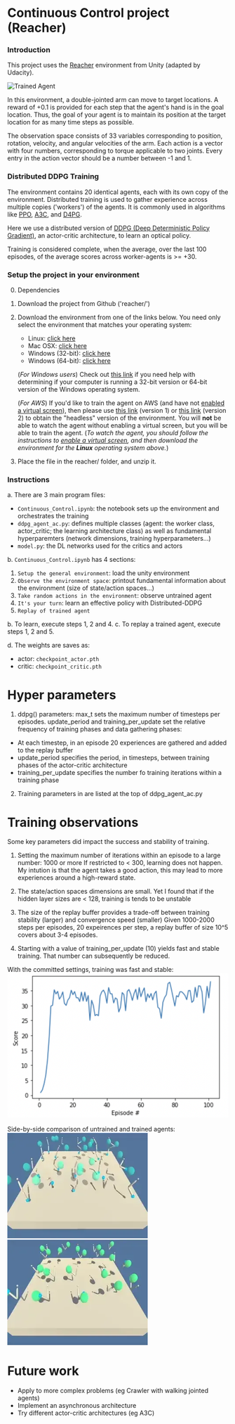 [//]: # (Image References)

[image1]: https://user-images.githubusercontent.com/10624937/43851024-320ba930-9aff-11e8-8493-ee547c6af349.gif "Trained Agent"
[image2]: https://github.com/olivierharel/continunous-control-rdl/blob/81c69e44294b69e5838b0d5f8b5eba5bd8528541/Training-score-curve.png "Training score curve"
[image3]: https://github.com/olivierharel/continunous-control-rdl/blob/4d6c50240565a58746094f24410b806925f8cffa/trained10.webp "Trained agent"
[image4]: https://github.com/olivierharel/continunous-control-rdl/blob/4d6c50240565a58746094f24410b806925f8cffa/untrained10.webp "Untrained agent"

# Continuous Control project (Reacher)

### Introduction

This project uses the [Reacher](https://github.com/Unity-Technologies/ml-agents/blob/master/docs/Learning-Environment-Examples.md#reacher) environment from Unity (adapted by Udacity).

![Trained Agent][image1]

In this environment, a double-jointed arm can move to target locations. A reward of +0.1 is provided for each step that the agent's hand is in the goal location. Thus, the goal of your agent is to maintain its position at the target location for as many time steps as possible.

The observation space consists of 33 variables corresponding to position, rotation, velocity, and angular velocities of the arm. Each action is a vector with four numbers, corresponding to torque applicable to two joints. Every entry in the action vector should be a number between -1 and 1.

### Distributed DDPG Training

The environment contains 20 identical agents, each with its own copy of the environment. Distributed training is used to gather experience across multiple copies ('workers') of the agents.
It is commonly used in algorithms like [PPO](https://arxiv.org/pdf/1707.06347.pdf), [A3C](https://arxiv.org/pdf/1602.01783.pdf), and [D4PG](https://openreview.net/pdf?id=SyZipzbCb).

Here we use a distributed version of [DDPG (Deep Deterministic Policy Gradient)](https://arxiv.org/pdf/1509.02971.pdf), an actor-critic architecture, to learn an optical policy.

Training is considered complete, when the average, over the last 100 episodes, of the average scores across worker-agents is >= +30. 

###  Setup the project in your environment

0. Dependencies

1. Download the project from Github ('reacher/')

2. Download the environment from one of the links below.  You need only select the environment that matches your operating system:
    - Linux: [click here](https://s3-us-west-1.amazonaws.com/udacity-drlnd/P2/Reacher/Reacher_Linux.zip)
    - Mac OSX: [click here](https://s3-us-west-1.amazonaws.com/udacity-drlnd/P2/Reacher/Reacher.app.zip)
    - Windows (32-bit): [click here](https://s3-us-west-1.amazonaws.com/udacity-drlnd/P2/Reacher/Reacher_Windows_x86.zip)
    - Windows (64-bit): [click here](https://s3-us-west-1.amazonaws.com/udacity-drlnd/P2/Reacher/Reacher_Windows_x86_64.zip)
    
    (_For Windows users_) Check out [this link](https://support.microsoft.com/en-us/help/827218/how-to-determine-whether-a-computer-is-running-a-32-bit-version-or-64) if you need help with determining if your computer is running a 32-bit version or 64-bit version of the Windows operating system.

    (_For AWS_) If you'd like to train the agent on AWS (and have not [enabled a virtual screen](https://github.com/Unity-Technologies/ml-agents/blob/master/docs/Training-on-Amazon-Web-Service.md)), then please use [this link](https://s3-us-west-1.amazonaws.com/udacity-drlnd/P2/Reacher/one_agent/Reacher_Linux_NoVis.zip) (version 1) or [this link](https://s3-us-west-1.amazonaws.com/udacity-drlnd/P2/Reacher/Reacher_Linux_NoVis.zip) (version 2) to obtain the "headless" version of the environment.  You will **not** be able to watch the agent without enabling a virtual screen, but you will be able to train the agent.  (_To watch the agent, you should follow the instructions to [enable a virtual screen](https://github.com/Unity-Technologies/ml-agents/blob/master/docs/Training-on-Amazon-Web-Service.md), and then download the environment for the **Linux** operating system above._)

3. Place the file in the reacher/ folder, and unzip it. 

### Instructions

a. There are 3 main program files:
- `Continuous_Control.ipynb`: the notebook sets up the environment and orchestrates the training
- `ddpg_agent_ac.py`: defines multiple classes (agent: the worker class, actor_critic; the learning architecture class)
                    as well as fundamental hyperparemters (network dimensions, training hyperparameters...)
- `model.py`: the DL networks used for the critics and actors 

b. `Continuous_Control.ipynb` has 4 sections:
  1. `Setup the general environment`: load the unity environment
  2. `Observe the environment space`: printout fundamental information about the environment (size of state/action spaces...)
  3. `Take random actions in the environment`: observe untrained agent
  4. `It's your turn`: learn an effective policy with Distributed-DDPG
  5. `Replay of trained agent`

b. To learn, execute steps 1, 2 and 4.
c. To replay a trained agent, execute steps 1, 2 and 5.

d. The weights are saves as:
- actor: `checkpoint_actor.pth`
- critic: `checkpoint_critic.pth`

# Hyper parameters

1. ddpg() parameters:
max_t sets the maximum number of timesteps per episodes.
update_period and training_per_update set the relative frequency of training phases and data gathering phases:
- At each timestep, in an episode 20 experiences are gathered and added to the replay buffer
- update_period specifies the period, in timesteps, between training phases of the actor-critic architecture
- training_per_update specifies the number fo training iterations within a training phase

2. Training parameters in are listed at the top of ddpg_agent_ac.py 

# Training observations

Some key parameters did impact the success and stability of training.
1. Setting the maximum number of iterations within an episode to a large number: 1000 or more
If restricted to < 300, learning does not happen.
My intution is that the agent takes a good action, this may lead to more experiences around a high-reward state.

2. The state/action spaces dimensions are small. Yet I found that if the hidden layer sizes are < 128, training is tends to be unstable

3. The size of the replay buffer provides a trade-off between training stability (larger) and convergence speed (smaller)
Given 1000-2000 steps per episodes, 20 expeirences per step, a replay buffer of size 10^5 covers about 3-4 episodes.

4. Starting with a value of training_per_update (10) yields fast and stable training. That number can subsequently be reduced.

With the committed settings, training was fast and stable:
![Training score curve][image2]

Side-by-side comparison of untrained and trained agents:
![Untrained][image4]![Trained][image3]

# Future work
- Apply to more complex problems (eg Crawler with walking jointed agents)
- Implement an asynchronous architecture
- Try different actor-critic architectures (eg A3C)






